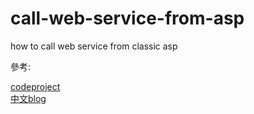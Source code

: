 ﻿# call-web-service-from-asp
how to call web service from classic asp

<p>參考:</p>
<a href='http://www.codeproject.com/Articles/18737/Call-XML-Web-service-from-ASP'>codeproject</a><br>
<a href='http://blog.xuite.net/ben5254/nor/8321629-ASP%E5%A6%82%E4%BD%95%E5%91%BC%E5%8F%ABWeb+Service'>中文blog</a>
